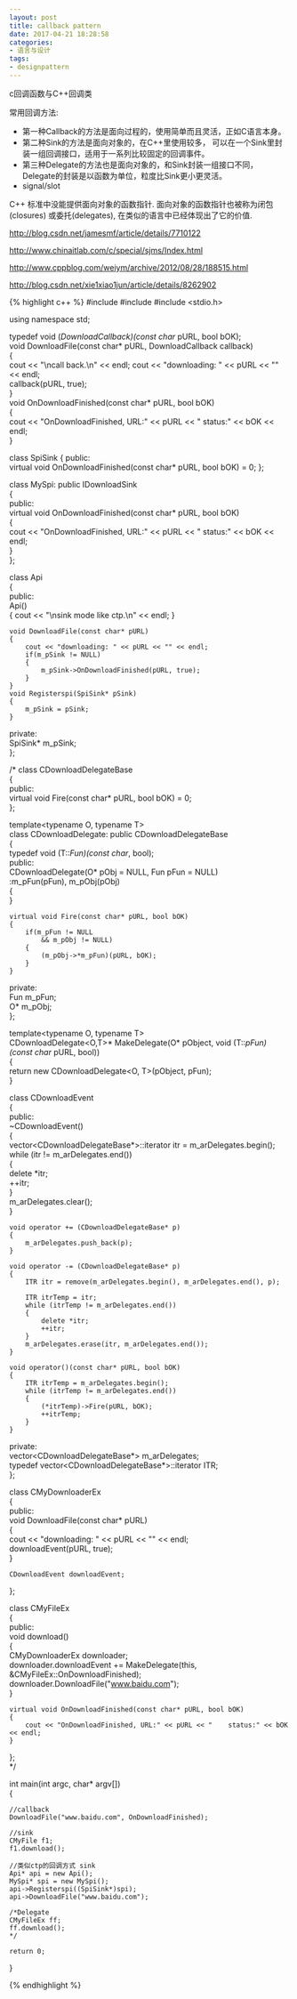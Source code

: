 ```yaml
---
layout: post
title: callback pattern
date: 2017-04-21 18:28:58
categories:
- 语言与设计
tags:
- designpattern
---
```


c回调函数与C++回调类

常用回调方法:  
- 第一种Callback的方法是面向过程的，使用简单而且灵活，正如C语言本身。
- 第二种Sink的方法是面向对象的，在C++里使用较多， 可以在一个Sink里封装一组回调接口，适用于一系列比较固定的回调事件。
- 第三种Delegate的方法也是面向对象的，和Sink封装一组接口不同，Delegate的封装是以函数为单位，粒度比Sink更小更灵活。 
- signal/slot

C++ 标准中没能提供面向对象的函数指针. 面向对象的函数指针也被称为闭包(closures) 或委托(delegates), 在类似的语言中已经体现出了它的价值.

http://blog.csdn.net/jamesmf/article/details/7710122

http://www.chinaitlab.com/c/special/sjms/Index.html

http://www.cppblog.com/weiym/archive/2012/08/28/188515.html

http://blog.csdn.net/xie1xiao1jun/article/details/8262902

{% highlight c++ %}
#include <iostream>
#include <vector>
#include <stdio.h>

using namespace std;

typedef void (*DownloadCallback)(const char* pURL, bool bOK);  
void DownloadFile(const char* pURL, DownloadCallback callback)  
{  
	cout << "\ncall back.\n" << endl;
    cout << "downloading: " << pURL << "" << endl;  
    callback(pURL, true);  
}  
void OnDownloadFinished(const char* pURL, bool bOK)  
{  
    cout << "OnDownloadFinished, URL:" << pURL << "    status:" << bOK << endl;  
}

class SpiSink
{
public:  
    virtual void OnDownloadFinished(const char* pURL, bool bOK) = 0; 
};

class MySpi: public IDownloadSink  
{  
public:    
    virtual void OnDownloadFinished(const char* pURL, bool bOK)  
    {  
        cout << "OnDownloadFinished, URL:" << pURL << "    status:" << bOK << endl;  
    }  
};  

class Api  
{  
public:  
    Api()  
    {
    	cout << "\nsink mode like ctp.\n" << endl;
    }  
  
    void DownloadFile(const char* pURL)  
    {  
        cout << "downloading: " << pURL << "" << endl;  
        if(m_pSink != NULL)  
        {  
            m_pSink->OnDownloadFinished(pURL, true);  
        }  
    }  
    void Registerspi(SpiSink* pSink)
    {
    	m_pSink = pSink;
    }
  
private:  
    SpiSink* m_pSink;  
};

/*
class CDownloadDelegateBase  
{  
public:  
    virtual void Fire(const char* pURL, bool bOK) = 0;  
};  
  
template<typename O, typename T>  
class CDownloadDelegate: public CDownloadDelegateBase  
{  
    typedef void (T::*Fun)(const char*, bool);  
public:  
    CDownloadDelegate(O* pObj = NULL, Fun pFun = NULL)  
        :m_pFun(pFun), m_pObj(pObj)  
    {  
    }  
     
    virtual void Fire(const char* pURL, bool bOK)  
    {  
        if(m_pFun != NULL  
            && m_pObj != NULL)  
        {  
            (m_pObj->*m_pFun)(pURL, bOK);  
        }  
    }  
  
private:  
    Fun m_pFun;  
    O* m_pObj;  
};  
  
template<typename O, typename T>  
CDownloadDelegate<O,T>* MakeDelegate(O* pObject, void (T::*pFun)(const char* pURL, bool))  
{  
    return new CDownloadDelegate<O, T>(pObject, pFun);  
}  
  
class CDownloadEvent  
{  
public:  
    ~CDownloadEvent()  
    {  
        vector<CDownloadDelegateBase*>::iterator itr = m_arDelegates.begin();  
        while (itr != m_arDelegates.end())  
        {  
            delete *itr;  
            ++itr;  
        }  
        m_arDelegates.clear();  
    }  
  
    void operator += (CDownloadDelegateBase* p)  
    {  
        m_arDelegates.push_back(p);  
    }  
  
    void operator -= (CDownloadDelegateBase* p)  
    {  
        ITR itr = remove(m_arDelegates.begin(), m_arDelegates.end(), p);  
  
        ITR itrTemp = itr;  
        while (itrTemp != m_arDelegates.end())  
        {  
            delete *itr;  
            ++itr;  
        }  
        m_arDelegates.erase(itr, m_arDelegates.end());  
    }  
  
    void operator()(const char* pURL, bool bOK)  
    {  
        ITR itrTemp = m_arDelegates.begin();  
        while (itrTemp != m_arDelegates.end())  
        {  
            (*itrTemp)->Fire(pURL, bOK);  
            ++itrTemp;  
        }  
    }  
  
private:  
    vector<CDownloadDelegateBase*> m_arDelegates;  
    typedef vector<CDownloadDelegateBase*>::iterator ITR;  
};  
  
  
class CMyDownloaderEx  
{  
public:  
    void DownloadFile(const char* pURL)  
    {  
        cout << "downloading: " << pURL << "" << endl;  
        downloadEvent(pURL, true);  
    }  
  
    CDownloadEvent downloadEvent;  
};  
  
class CMyFileEx  
{  
public:  
    void download()  
    {  
        CMyDownloaderEx downloader;  
        downloader.downloadEvent += MakeDelegate(this, &CMyFileEx::OnDownloadFinished);  
        downloader.DownloadFile("www.baidu.com");  
    }  
  
    virtual void OnDownloadFinished(const char* pURL, bool bOK)  
    {  
        cout << "OnDownloadFinished, URL:" << pURL << "    status:" << bOK << endl;  
    }  
};  
*/

int main(int argc, char* argv[])  
{  
  
  	//callback
    DownloadFile("www.baidu.com", OnDownloadFinished);  
  
  	//sink
    CMyFile f1;  
    f1.download();  
  	
  	//类似ctp的回调方式 sink
  	Api* api = new Api();
  	MySpi* spi = new MySpi();
  	api->Registerspi((SpiSink*)spi);
  	api->DownloadFile("www.baidu.com");

  	/*Delegate
  	CMyFileEx ff;  
    ff.download();
    */

    return 0;  
}  

{% endhighlight %}